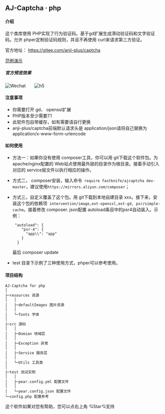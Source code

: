 AJ-Captcha · php
----

#### 介绍

这个类库使用 PHP实现了行为验证码。基于gd扩展生成滑动验证码和文字验证码。允许 phper定制验证码规则，并且不再使用 curl来请求第三方验证。

官方地址： https://gitee.com/anji-plus/captcha

 [范例演示](./demo.md)

##### 官方预览效果

![Wechat](https://captcha.anji-plus.com/static/8cm.jpg  "")&emsp;&emsp;![h5](https://images.gitee.com/uploads/images/2020/0429/174246_c33e3fa3_1728982.png "h5.png")

#### 注意事项
* 你需要打开 gd、 openssl扩展
* PHP版本至少需要7.1
* 此软件包自带缓存，如有需要请自行更换
* anji-plus/captcha前端默认请求头是 application/json请将自己替换为 application/x-www-form-urlencode

#### 如何使用
* 方法一：如果你没有使用 composer工具，你可以用 git下载这个软件包。为 apache/nginx配置的 Web站点使用最外层的目录作为根目录。接着手动引入对应的 service层文件以执行相应的操作。
* 方式二， composer安装，输入命令` require fastknife/ajcaptcha dev-master`，建议使用`https://mirrors.aliyun.com/composer`；
* 方式三，自定义覆盖了这个包。用 git下载到本地自建目录 xxx。接下来，安装这个包的依赖项` intervention/image,ext-openssl,ext-gd, psr/simple-cache`。接着修改 composer. json配置 autoload条目中的psr4自动装入。示例：
    ```
     "autoload": {
        "psr-4": {
          "app\\": "app"
        }
      }
    ```
  最后 composer update

* test 目录下示例了三种使用方式，phper可以参考使用。
#### 项目结构

```
AJ-Captcha for php
│
├─resources 资源
│	│
│	├─defaultImages 图片资源
│	│
│	└─fonts 字体
│
├─src 源码
│	│
│	├─Domian 领域层
│	│
│	├─Exception 异常
│	│
│	├─Service 服务层
│	│
│	└─Utils 工具类
│
├─test 测试实例
│	│
│	├─pear.config.yml 配置文件
│	│
│	└─pear.config.json 配置文件
└─config.php 配置参考

```


这个软件如果对您有帮助，您可以点右上角 💘Star💘支持
